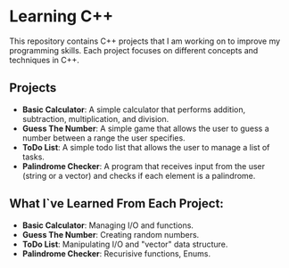 # Learning C++

This repository contains C++ projects that I am working on to improve my programming skills. Each project focuses on different concepts and techniques in C++.

## Projects

- **Basic Calculator**: A simple calculator that performs addition, subtraction, multiplication, and division.
- **Guess The Number**: A simple game that allows the user to guess a number between a range the user specifies.
- **ToDo List**: A simple todo list that allows the user to manage a list of tasks.
- **Palindrome Checker**: A program that receives input from the user (string or a  vector) and checks if each element is a palindrome.
<!-- insert projects here -->

## What I`ve Learned From Each Project:
- **Basic Calculator**: Managing I/O and functions.
- **Guess The Number**: Creating random numbers.
- **ToDo List**: Manipulating I/O and "vector" data structure.
- **Palindrome Checker**: Recurisive functions, Enums.
